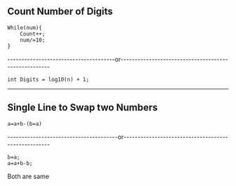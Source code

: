 ## Count Number of Digits
```
While(num){
    Count++;
    num/=10;
}
```
--------------------------------------or-----------------------------------------------------
```
int Digits = log10(n) + 1;
```
------------------------------------------------------------------------
## Single Line to Swap two Numbers
```
a=a+b-(b=a)
```
 ---------------------------------------or----------------------------------------------------
 ```
 b=a;
 a=a+b-b;
```
Both are same